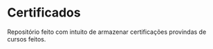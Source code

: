 # Certificados
Repositório feito com intuito de armazenar certificações provindas de cursos feitos.
